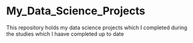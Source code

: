 # My_Data_Science_Projects
This repository holds my data science projects which I completed during the studies which I haave completed up to date
